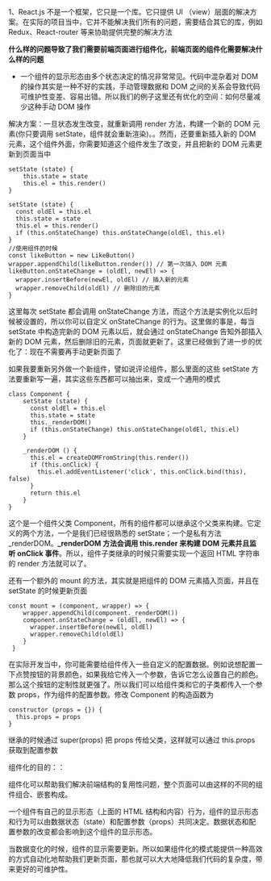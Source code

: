 1、React.js 不是一个框架，它只是一个库。它只提供 UI （view）层面的解决方案。在实际的项目当中，它并不能解决我们所有的问题，需要结合其它的库，例如 Redux、React-router 等来协助提供完整的解决方法

**什么样的问题导致了我们需要前端页面进行组件化，前端页面的组件化需要解决什么样的问题**

- 一个组件的显示形态由多个状态决定的情况非常常见。代码中混杂着对 DOM 的操作其实是一种不好的实践，手动管理数据和 DOM 之间的关系会导致代码可维护性变差、容易出错。所以我们的例子这里还有优化的空间：如何尽量减少这种手动 DOM 操作

解决方案：一旦状态发生改变，就重新调用 render 方法，构建一个新的 DOM 元素(你只要调用 setState，组件就会重新渲染)。。然而，还要重新插入新的 DOM 元素，这个组件外面，你需要知道这个组件发生了改变，并且把新的 DOM 元素更新到页面当中

    setState (state) {
		this.state = state
   		this.el = this.render()
	}

    setState (state) {
      const oldEl = this.el
      this.state = state
      this.el = this.render()
      if (this.onStateChange) this.onStateChange(oldEl, this.el)
    }
	//使用组件的时候
	const likeButton = new LikeButton()
	wrapper.appendChild(likeButton.render()) // 第一次插入 DOM 元素
	likeButton.onStateChange = (oldEl, newEl) => {
	  wrapper.insertBefore(newEl, oldEl) // 插入新的元素
	  wrapper.removeChild(oldEl) // 删除旧的元素
	}

这里每次 setState 都会调用 onStateChange 方法，而这个方法是实例化以后时候被设置的，所以你可以自定义 onStateChange 的行为。这里做的事是，每当 setState 中构造完新的 DOM 元素以后，就会通过 onStateChange 告知外部插入新的 DOM 元素，然后删除旧的元素，页面就更新了。这里已经做到了进一步的优化了：现在不需要再手动更新页面了

如果我要重新另外做一个新组件，譬如说评论组件，那么里面的这些 setState 方法要重新写一遍，其实这些东西都可以抽出来，变成一个通用的模式

    class Component {
	    setState (state) {
	      const oldEl = this.el
	      this.state = state
	      this._renderDOM()
	      if (this.onStateChange) this.onStateChange(oldEl, this.el)
	    }
	
	    _renderDOM () {
	      this.el = createDOMFromString(this.render())
	      if (this.onClick) {
	        this.el.addEventListener('click', this.onClick.bind(this), false)
	      }
	      return this.el
	    }
  	}
这个是一个组件父类 Component，所有的组件都可以继承这个父类来构建。它定义的两个方法，一个是我们已经很熟悉的 setState；一个是私有方法 _renderDOM。**_renderDOM 方法会调用 this.render 来构建 DOM 元素并且监听 onClick 事件**。所以，组件子类继承的时候只需要实现一个返回 HTML 字符串的 render 方法就可以了。

还有一个额外的 mount 的方法，其实就是把组件的 DOM 元素插入页面，并且在 setState 的时候更新页面

    const mount = (component, wrapper) => {
		wrapper.appendChild(component._renderDOM())
	    component.onStateChange = (oldEl, newEl) => {
	      wrapper.insertBefore(newEl, oldEl)
	      wrapper.removeChild(oldEl)
	    }
	 }

在实际开发当中，你可能需要给组件传入一些自定义的配置数据。例如说想配置一下点赞按钮的背景颜色，如果我给它传入一个参数，告诉它怎么设置自己的颜色。那么这个按钮的定制性就更强了。所以我们可以给组件类和它的子类都传入一个参数 props，作为组件的配置参数。修改 Component 的构造函数为

    constructor (props = {}) {
      this.props = props
    }

继承的时候通过 super(props) 把 props 传给父类，这样就可以通过 this.props 获取到配置参数


组件化的目的：：

组件化可以帮助我们解决前端结构的复用性问题，整个页面可以由这样的不同的组件组合、嵌套构成。

一个组件有自己的显示形态（上面的 HTML 结构和内容）行为，组件的显示形态和行为可以由数据状态（state）和配置参数（props）共同决定。数据状态和配置参数的改变都会影响到这个组件的显示形态。

当数据变化的时候，组件的显示需要更新。所以如果组件化的模式能提供一种高效的方式自动化地帮助我们更新页面，那也就可以大大地降低我们代码的复杂度，带来更好的可维护性。